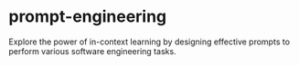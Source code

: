 # prompt-engineering
Explore the power of in-context learning by designing effective prompts to perform various software engineering tasks.